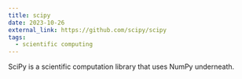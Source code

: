 ```yaml
---
title: scipy
date: 2023-10-26
external_link: https://github.com/scipy/scipy
tags:
  - scientific computing
---
```


SciPy is a scientific computation library that uses NumPy underneath. 
<!--more-->

